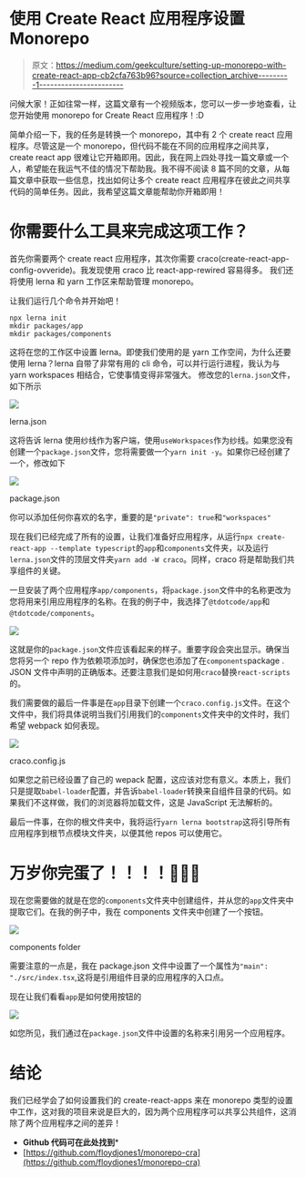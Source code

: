 # 使用 Create React 应用程序设置 Monorepo

> 原文：<https://medium.com/geekculture/setting-up-monorepo-with-create-react-app-cb2cfa763b96?source=collection_archive---------1----------------------->

问候大家！正如往常一样，这篇文章有一个视频版本，您可以一步一步地查看，让您开始使用 monorepo for Create React 应用程序！:D

简单介绍一下，我的任务是转换一个 monorepo，其中有 2 个 create react 应用程序。尽管这是一个 monorepo，但代码不能在不同的应用程序之间共享，create react app 很难让它开箱即用。因此，我在网上四处寻找一篇文章或一个人，希望能在我运气不佳的情况下帮助我。我不得不阅读 8 篇不同的文章，从每篇文章中获取一些信息，找出如何让多个 create react 应用程序在彼此之间共享代码的简单任务。因此，我希望这篇文章能帮助你开箱即用！

# **你需要什么工具来完成这项工作？**

首先你需要两个 create react 应用程序，其次你需要 craco(create-react-app-config-ovveride)。我发现使用 craco 比 react-app-rewired 容易得多。
我们还将使用 lerna 和 yarn 工作区来帮助管理 monorepo。

让我们运行几个命令并开始吧！

```
npx lerna init
mkdir packages/app
mkdir packages/components
```

这将在您的工作区中设置 lerna。即使我们使用的是 yarn 工作空间，为什么还要使用 lerna？lerna 自带了非常有用的 cli 命令，可以并行运行进程，我认为与 yarn workspaces 相结合，它使事情变得非常强大。
修改您的`lerna.json`文件，如下所示

![](img/0b5fd1c0648eb69ae21d4d1967da8b6d.png)

lerna.json

这将告诉 lerna 使用纱线作为客户端，使用`useWorkspaces`作为纱线。如果您没有创建一个`package.json`文件，您将需要做一个`yarn init -y`。如果你已经创建了一个，修改如下

![](img/dcfab2db4a1c3904a8bb358443626a70.png)

package.json

你可以添加任何你喜欢的名字，重要的是`"private": true`和`"workspaces"`

现在我们已经完成了所有的设置，让我们准备好应用程序，从运行`npx create-react-app --template typescript`的`app`和`components`文件夹，以及运行`lerna.json`文件的顶层文件夹`yarn add -W craco`。同样，craco 将是帮助我们共享组件的关键。

一旦安装了两个应用程序`app/components`，将`package.json`文件中的名称更改为您将用来引用应用程序的名称。在我的例子中，我选择了`@tdotcode/app`和`@tdotcode/components`。

![](img/6ce7f35ff2b09e4325bcdad9b33b9db2.png)

这就是你的`package.json`文件应该看起来的样子。重要字段会突出显示。确保当您将另一个 repo 作为依赖项添加时，确保您也添加了在`components`package . JSON 文件中声明的正确版本。还要注意我们是如何用`craco`替换`react-scripts`的。

我们需要做的最后一件事是在`app`目录下创建一个`craco.config.js`文件。在这个文件中，我们将具体说明当我们引用我们的`components`文件夹中的文件时，我们希望 webpack 如何表现。

![](img/0f2e705b9a9f02ae2546c939c4104f96.png)

craco.config.js

如果您之前已经设置了自己的 wepack 配置，这应该对您有意义。本质上，我们只是提取`babel-loader`配置，并告诉`babel-loader`转换来自组件目录的代码。如果我们不这样做，我们的浏览器将加载文件，这是 JavaScript 无法解析的。

最后一件事，在你的根文件夹中，我将运行`yarn lerna bootstrap`这将引导所有应用程序到根节点模块文件夹，以便其他 repos 可以使用它。

# 万岁你完蛋了！！！！🎊🎊🎊

现在您需要做的就是在您的`components`文件夹中创建组件，并从您的`app`文件夹中提取它们。在我的例子中，我在 components 文件夹中创建了一个按钮。

![](img/693324b38e5db98d99c85fb968cb187b.png)

components folder

需要注意的一点是，我在 package.json 文件中设置了一个属性为`"main": "./src/index.tsx`,这将是引用组件目录的应用程序的入口点。

现在让我们看看`app`是如何使用按钮的

![](img/eb06bdfd4666b964b9f81ab9a609da61.png)

如您所见，我们通过在`package.json`文件中设置的名称来引用另一个应用程序。

# 结论

我们已经学会了如何设置我们的 create-react-apps 来在 monorepo 类型的设置中工作，这对我的项目来说是巨大的，因为两个应用程序可以共享公共组件，这消除了两个应用程序之间的差异！

*   **Github 代码可在此处找到***
*   [https://github.com/floydjones1/monorepo-cra](https://github.com/floydjones1/monorepo-cra)